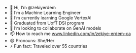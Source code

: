 - 👋 Hi, I’m @zekiyerdem
- 👀 I’m a Machine Learning Engineer
- 🌱 I’m currently learning Google VertexAI
- 🌱 Graduated from UofT DSI program
- 💞️ I’m looking to collaborate on GenAI models
- 📫 How to reach me www.linkedin.com/in/zekiye-erdem-ca
- 😄 Pronouns: She/Her
- ⚡ Fun fact: Traveled over 55 countries

<!---
zekiyerdem/zekiyerdem is a ✨ special ✨ repository because its `README.md` (this file) appears on your GitHub profile.
You can click the Preview link to take a look at your changes.
--->
